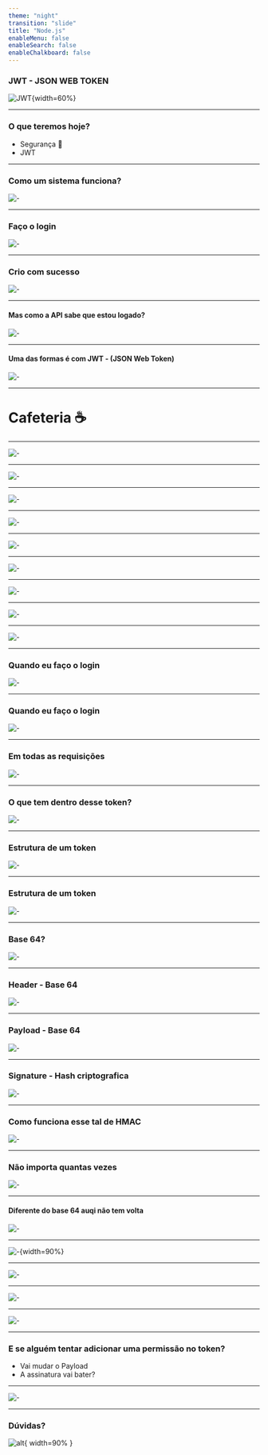 ```yaml
---
theme: "night"
transition: "slide"
title: "Node.js"
enableMenu: false
enableSearch: false
enableChalkboard: false
---
```


### JWT - JSON WEB TOKEN

![JWT](https://vegibit.com/wp-content/uploads/2018/07/JSON-Web-Token-Authentication-With-Node.png){width=60%}

---

### O que teremos hoje?

- Segurança 💚
- JWT

---

### Como um sistema funciona?

![-](./images/01-error.png)

---

### Faço o login

![-](./images/02-login.png)

---

### Crio com sucesso

![-](./images/03-sucess.png)

---

#### Mas como a API sabe que estou logado?

![-](./images/04-pergunta.png)

---

#### Uma das formas é com JWT - (JSON Web Token)

![-](./images/jwt-icon.png)

---

# Cafeteria ☕️

---

![-](./images/cafe/01-cafe-pedido.png)

---

![-](./images/cafe/02-cafe-nome.png)

---

![-](./images/cafe/03-cafe-nome-resposta.png)

---

![-](./images/cafe/04-cafe-nota.png)

---

![-](./images/cafe/05-cafe-demorar.png)

---

![-](./images/cafe/06-cafe-pronto.png)

---

![-](./images/cafe/07-cafe-pronto.png)

---

![-](./images/cafe/08-cafe-nota.png)

---

![-](./images/cafe/09-cafe-entrega.png)

---

### Quando eu faço o login

![-](./images/05-login_jwt.png)

---

### Quando eu faço o login

![-](./images/cafe/10-token.png)

---

### Em todas as requisições

![-](./images/06-sucesso_jwt.png)

---

### O que tem dentro desse token?

![-](https://media2.giphy.com/media/xGdvlOVSWaDvi/giphy.gif?cid=ecf05e479efdefdf07iy972xec233tak6tgq0datjx0amau4&rid=giphy.gif&ct=g)

---

### Estrutura de um token

![-](./images/07-token.png)

---

### Estrutura de um token

![-](./images/08-toke_detalhes.png)

---

### Base 64?

![-](./images/base-64.png)

---

### Header - Base 64

![-](./images/09-header.png)

---

### Payload - Base 64

![-](./images/10-payload.png)

---

### Signature - Hash criptografica

![-](./images/11-signature.png)

---

### Como funciona esse tal de HMAC

![-](./images/12-hash_function.png)

---

### Não importa quantas vezes

![-](./images/13-hash_vezes.png)

---

#### Diferente do base 64 auqi não tem volta

![-](./images/14-hash_explicacao.png)

---

![-](./images/15-como_validamos.png){width=90%}

---

![-](./images/16-token_enviado.png)

---

![-](./images/17-token_hash.png)

---

![-](./images/19-saida_signature.png)

---

### E se alguém tentar adicionar uma permissão no token?

- Vai mudar o Payload
- A assinatura vai bater?

---

![-](./images/20-token_alterado.png)

---

### Dúvidas?

![alt](https://media3.giphy.com/media/3o6MbudLhIoFwrkTQY/giphy.gif?cid=790b76117789c6161150915091725a365bdeac4e06fd01cd&rid=giphy.gif&ct=g){ width=90% }
